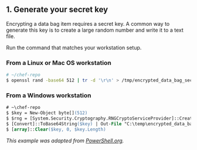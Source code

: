 ## 1. Generate your secret key

Encrypting a data bag item requires a secret key. A common way to generate this key is to create a large random number and write it to a text file.

Run the command that matches your workstation setup.

### From a Linux or Mac OS workstation

```bash
# ~/chef-repo
$ openssl rand -base64 512 | tr -d '\r\n' > /tmp/encrypted_data_bag_secret
```

### From a Windows workstation

```ps
# ~\chef-repo
$ $key = New-Object byte[](512)
$ $rng = [System.Security.Cryptography.RNGCryptoServiceProvider]::Create().GetBytes($key)
$ [Convert]::ToBase64String($key) | Out-File "C:\temp\encrypted_data_bag_secret"
$ [array]::Clear($key, 0, $key.Length)
```

<p style="font-size: 14px; font-style: italic;">
This example was adapted from <a href="http://powershell.org/wp/2014/02/01/revisited-powershell-and-encryption/">PowerShell.org</a>.
</p>
